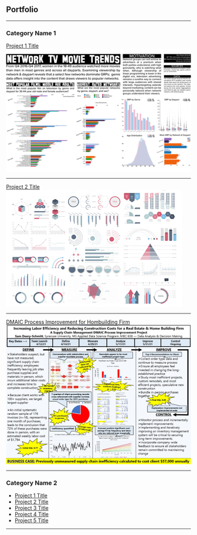 ## Portfolio

---

### Category Name 1 

[Project 1 Title](https://github.com/sampds/network-television-movie-trend-analysis)
<img src="pdf/Deery-Schmitt_Samuel_Nielsen_Analysis_Poster.pdf?raw=true"/>

---
[Project 2 Title](http://example.com/)
<img src="images/dummy_thumbnail.jpg?raw=true"/>

---
[DMAIC Process Improvement for Hombuilding Firm](/pdf/Deery-Schmitt_Samuel_DMAIC_Process_Improvement_Project.pdf)
<img src="images/DMAIC_thumbnail.jpg?raw=true"/>

---

### Category Name 2

- [Project 1 Title](http://example.com/)
- [Project 2 Title](http://example.com/)
- [Project 3 Title](http://example.com/)
- [Project 4 Title](http://example.com/)
- [Project 5 Title](http://example.com/)

---